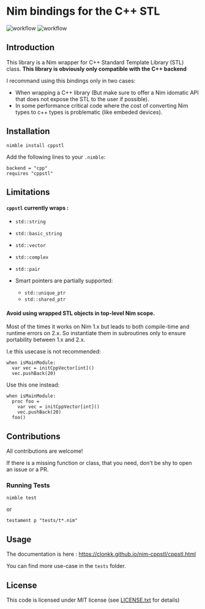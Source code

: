# Nim bindings for the C++ STL

![workflow](https://github.com/Clonkk/nim-cppstl/actions/workflows/ci.yml/badge.svg)
![workflow](https://github.com/Clonkk/nim-cppstl/actions/workflows/docs.yml/badge.svg)

## Introduction

This library is a Nim wrapper for C++ Standard Template Library (STL) class.
**This library is obviously only compatible with the C++ backend**

I recommand using this bindings only in two cases:
* When wrapping a C++ library (But make sure to offer a Nim idomatic API that does not expose the STL to the user if possible).
* In some performance critical code where the cost of converting Nim types to c++ types is problematic (like embeded devices).


## Installation

```
nimble install cppstl
```

Add the following lines to your `.nimble`:
```
backend = "cpp"
requires "cppstl"
```

## Limitations

#### ``cppstl`` currently wraps :

* ``std::string``
* ``std::basic_string``
* ``std::vector``
* ``std::complex``
* ``std::pair``

* Smart pointers are partially supported:
  * ``std::unique_ptr``
  * ``std::shared_ptr``

#### Avoid using wrapped STL objects in top-level Nim scope.
  Most of the times it works on Nim 1.x but leads to both compile-time and runtime errors on 2.x.
  So instantiate them in subroutines only to ensure portability between 1.x and 2.x.

I.e this usecase is not recommended: 
```
when isMainModule:
  var vec = initCppVector[int]()
  vec.pushBack(20)
```
Use this one instead:
```
when isMainModule:
  proc foo = 
    var vec = initCppVector[int]()
    vec.pushBack(20)
  foo()
```


## Contributions

All contributions are welcome!

If there is a missing function or class, that you need, don't be shy to open an issue or a PR.

### Running Tests

```
nimble test
```

or

```
testament p "tests/t*.nim"
```

## Usage

The documentation is here : https://clonkk.github.io/nim-cppstl/cppstl.html

You can find more use-case in the `tests` folder.

## License

This code is licensed under MIT license (see [LICENSE.txt](./LICENSE.txt) for details)
